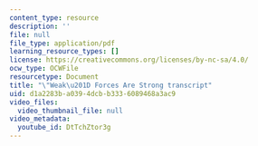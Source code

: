 ```yaml
---
content_type: resource
description: ''
file: null
file_type: application/pdf
learning_resource_types: []
license: https://creativecommons.org/licenses/by-nc-sa/4.0/
ocw_type: OCWFile
resourcetype: Document
title: "\"Weak\u201D Forces Are Strong transcript"
uid: d1a2283b-a039-4dcb-b333-6089468a3ac9
video_files:
  video_thumbnail_file: null
video_metadata:
  youtube_id: DtTchZtor3g
---
```

